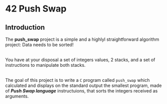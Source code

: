 # 42 Push Swap


## Introduction

The **push_swap**  project is a simple and a highlyl straightforward algorithm project: Data needs to be sorted!<br><br>

You have at your disposal a set of integers values, 2 stacks, and a set of instructions to manipulate both stacks.<br><br>

The goal of this project is to write a `C` program called `push_swap` which calculated and displays on the standard output the smallest program, made of ***Push Swap language*** instructuions, that sorts the integers received as arguments.


